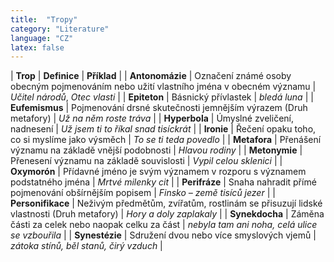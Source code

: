```yaml
---
title:  "Tropy"
category: "Literature"
language: "CZ"
latex: false
---
```


| **Trop**          | **Definice** | **Příklad** |
| **Antonomázie**   | Označení známé osoby obecným pojmenováním nebo užití vlastního jména v obecném významu | _Učitel národů_, _Otec vlasti_ |
| **Epiteton**      | Básnický přívlastek | _bledá luna_ |
| **Eufemismus**    | Pojmenování drsné skutečnosti jemnějším výrazem (Druh metafory) | _Už na něm roste tráva_ |
| **Hyperbola**     | Úmyslné zveličení, nadnesení | _Už jsem ti to říkal snad tisíckrát_ |
| **Ironie**        | Řečení opaku toho, co si myslíme jako výsměch | _To se ti teda povedlo_ |
| **Metafora**      | Přenášení významu na základě vnější podobnosti | _Hlavou rodiny_ |
| **Metonymie**     | Přenesení významu na základě souvislosti | _Vypil celou sklenici_ |
| **Oxymorón**      | Přídavné jméno je svým významem v rozporu s významem podstatného jména | _Mrtvé milenky cit_ |
| **Perifráze**     | Snaha nahradit přímé pojmenování obšírnějším popisem | _Finsko – země tisíců jezer_ |
| **Personifikace** | Neživým předmětům, zvířatům, rostlinám se přisuzují lidské vlastnosti (Druh metafory) | _Hory a doly zaplakaly_ |
| **Synekdocha**    | Záměna části za celek nebo naopak celku za část | _nebyla tam ani noha, celá ulice se vzbouřila_ |
| **Synestézie**    | Sdružení dvou nebo více smyslových vjemů | _zátoka stínů, běl stanů, čirý vzduch_ |
